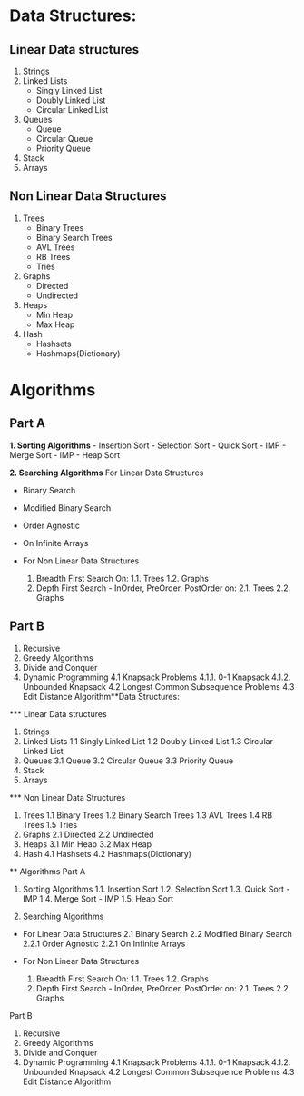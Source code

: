

# Data Structures:

## Linear Data structures

1.  Strings
2.  Linked Lists 
	- Singly Linked List 
	- Doubly Linked List 
	- Circular Linked List
3.  Queues 
	-	Queue 
	-	Circular Queue 
	-	Priority Queue
5.  Stack
6.  Arrays

## Non Linear Data Structures

1.  Trees 
	-  Binary Trees 
	-  Binary Search Trees 
	-  AVL Trees 
	- RB Trees 
	- Tries
2.  Graphs 
	- Directed 
	- Undirected
3.  Heaps 
	- Min Heap 
	- Max Heap
4.  Hash 
	- Hashsets 
	- Hashmaps(Dictionary)

# Algorithms 
## Part A

**1.  Sorting Algorithms** 
	- Insertion Sort 
	-  Selection Sort 
	- Quick Sort - IMP 
	- Merge Sort - IMP 
	- Heap Sort
    
**2.  Searching Algorithms**
      For Linear Data Structures 

 - Binary Search 
- Modified Binary Search 
- Order Agnostic 
- On Infinite Arrays
    
-   For Non Linear Data Structures
    
    1.  Breadth First Search On: 1.1. Trees 1.2. Graphs
    2.  Depth First Search - InOrder, PreOrder, PostOrder on: 2.1. Trees 2.2. Graphs

## Part B

1.  Recursive
2.  Greedy Algorithms
3.  Divide and Conquer
4.  Dynamic Programming 4.1 Knapsack Problems 4.1.1. 0-1 Knapsack 4.1.2. Unbounded Knapsack 4.2 Longest Common Subsequence Problems 4.3 Edit Distance Algorithm**Data Structures:

*** Linear Data structures

1.  Strings
2.  Linked Lists 1.1 Singly Linked List 1.2 Doubly Linked List 1.3 Circular Linked List
3.  Queues 3.1 Queue 3.2 Circular Queue 3.3 Priority Queue
4.  Stack
5.  Arrays

*** Non Linear Data Structures

1.  Trees 1.1 Binary Trees 1.2 Binary Search Trees 1.3 AVL Trees 1.4 RB Trees 1.5 Tries
2.  Graphs 2.1 Directed 2.2 Undirected
3.  Heaps 3.1 Min Heap 3.2 Max Heap
4.  Hash 4.1 Hashsets 4.2 Hashmaps(Dictionary)

** Algorithms Part A

1.  Sorting Algorithms 1.1. Insertion Sort 1.2. Selection Sort 1.3. Quick Sort - IMP 1.4. Merge Sort - IMP 1.5. Heap Sort
    
2.  Searching Algorithms
    

-   For Linear Data Structures 2.1 Binary Search 2.2 Modified Binary Search 2.2.1 Order Agnostic 2.2.1 On Infinite Arrays
    
-   For Non Linear Data Structures
    
    1.  Breadth First Search On: 1.1. Trees 1.2. Graphs
    2.  Depth First Search - InOrder, PreOrder, PostOrder on: 2.1. Trees 2.2. Graphs

Part B

1.  Recursive
2.  Greedy Algorithms
3.  Divide and Conquer
4.  Dynamic Programming 4.1 Knapsack Problems 4.1.1. 0-1 Knapsack 4.1.2. Unbounded Knapsack 4.2 Longest Common Subsequence Problems 4.3 Edit Distance Algorithm
